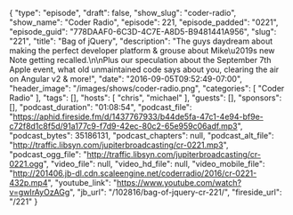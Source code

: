 {
  "type": "episode",
  "draft": false,
  "show_slug": "coder-radio",
  "show_name": "Coder Radio",
  "episode": 221,
  "episode_padded": "0221",
  "episode_guid": "778DAAF0-6C3D-4C7E-A8D5-B9481441A956",
  "slug": "221",
  "title": "Bag of jQuery",
  "description": "The guys daydream about making the perfect developer platform & grouse about Mike\u2019s new Note getting recalled.\n\nPlus our speculation about the September 7th Apple event, what old unmaintained code says about you, clearing the air on Angular v2 & more!",
  "date": "2016-09-05T09:52:49-07:00",
  "header_image": "/images/shows/coder-radio.png",
  "categories": [
    "Coder Radio"
  ],
  "tags": [],
  "hosts": [
    "chris",
    "michael"
  ],
  "guests": [],
  "sponsors": [],
  "podcast_duration": "01:08:54",
  "podcast_file": "https://aphid.fireside.fm/d/1437767933/b44de5fa-47c1-4e94-bf9e-c72f8d1c8f5d/91a177c9-f7d9-42ec-80c2-65e959c06adf.mp3",
  "podcast_bytes": 35186131,
  "podcast_chapters": null,
  "podcast_alt_file": "http://traffic.libsyn.com/jupiterbroadcasting/cr-0221.mp3",
  "podcast_ogg_file": "http://traffic.libsyn.com/jupiterbroadcasting/cr-0221.ogg",
  "video_file": null,
  "video_hd_file": null,
  "video_mobile_file": "http://201406.jb-dl.cdn.scaleengine.net/coderradio/2016/cr-0221-432p.mp4",
  "youtube_link": "https://www.youtube.com/watch?v=gwIrAyOzAGg",
  "jb_url": "/102816/bag-of-jquery-cr-221/",
  "fireside_url": "/221"
}

